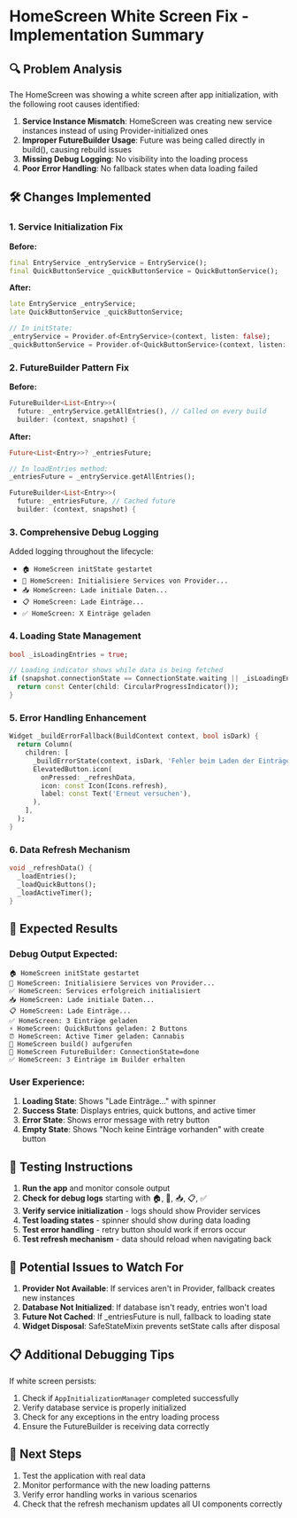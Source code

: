 # HomeScreen White Screen Fix - Implementation Summary

## 🔍 Problem Analysis
The HomeScreen was showing a white screen after app initialization, with the following root causes identified:

1. **Service Instance Mismatch**: HomeScreen was creating new service instances instead of using Provider-initialized ones
2. **Improper FutureBuilder Usage**: Future was being called directly in build(), causing rebuild issues
3. **Missing Debug Logging**: No visibility into the loading process
4. **Poor Error Handling**: No fallback states when data loading failed

## 🛠️ Changes Implemented

### 1. Service Initialization Fix
**Before:**
```dart
final EntryService _entryService = EntryService();
final QuickButtonService _quickButtonService = QuickButtonService();
```

**After:**
```dart
late EntryService _entryService;
late QuickButtonService _quickButtonService;

// In initState:
_entryService = Provider.of<EntryService>(context, listen: false);
_quickButtonService = Provider.of<QuickButtonService>(context, listen: false);
```

### 2. FutureBuilder Pattern Fix
**Before:**
```dart
FutureBuilder<List<Entry>>(
  future: _entryService.getAllEntries(), // Called on every build
  builder: (context, snapshot) {
```

**After:**
```dart
Future<List<Entry>>? _entriesFuture;

// In loadEntries method:
_entriesFuture = _entryService.getAllEntries();

FutureBuilder<List<Entry>>(
  future: _entriesFuture, // Cached future
  builder: (context, snapshot) {
```

### 3. Comprehensive Debug Logging
Added logging throughout the lifecycle:
- `🏠 HomeScreen initState gestartet`
- `🔧 HomeScreen: Initialisiere Services von Provider...`
- `📥 HomeScreen: Lade initiale Daten...`
- `📋 HomeScreen: Lade Einträge...`
- `✅ HomeScreen: X Einträge geladen`

### 4. Loading State Management
```dart
bool _isLoadingEntries = true;

// Loading indicator shows while data is being fetched
if (snapshot.connectionState == ConnectionState.waiting || _isLoadingEntries) {
  return const Center(child: CircularProgressIndicator());
}
```

### 5. Error Handling Enhancement
```dart
Widget _buildErrorFallback(BuildContext context, bool isDark) {
  return Column(
    children: [
      _buildErrorState(context, isDark, 'Fehler beim Laden der Einträge', ...),
      ElevatedButton.icon(
        onPressed: _refreshData,
        icon: const Icon(Icons.refresh),
        label: const Text('Erneut versuchen'),
      ),
    ],
  );
}
```

### 6. Data Refresh Mechanism
```dart
void _refreshData() {
  _loadEntries();
  _loadQuickButtons();
  _loadActiveTimer();
}
```

## 🎯 Expected Results

### Debug Output Expected:
```
🏠 HomeScreen initState gestartet
🔧 HomeScreen: Initialisiere Services von Provider...
✅ HomeScreen: Services erfolgreich initialisiert
📥 HomeScreen: Lade initiale Daten...
📋 HomeScreen: Lade Einträge...
✅ HomeScreen: 3 Einträge geladen
⚡ HomeScreen: QuickButtons geladen: 2 Buttons
⏰ HomeScreen: Active Timer geladen: Cannabis
🎨 HomeScreen build() aufgerufen
🔄 HomeScreen FutureBuilder: ConnectionState=done
✅ HomeScreen: 3 Einträge im Builder erhalten
```

### User Experience:
1. **Loading State**: Shows "Lade Einträge..." with spinner
2. **Success State**: Displays entries, quick buttons, and active timer
3. **Error State**: Shows error message with retry button
4. **Empty State**: Shows "Noch keine Einträge vorhanden" with create button

## 🔧 Testing Instructions

1. **Run the app** and monitor console output
2. **Check for debug logs** starting with 🏠, 🔧, 📥, 📋, ✅
3. **Verify service initialization** - logs should show Provider services
4. **Test loading states** - spinner should show during data loading
5. **Test error handling** - retry button should work if errors occur
6. **Test refresh mechanism** - data should reload when navigating back

## 🚨 Potential Issues to Watch For

1. **Provider Not Available**: If services aren't in Provider, fallback creates new instances
2. **Database Not Initialized**: If database isn't ready, entries won't load
3. **Future Not Cached**: If _entriesFuture is null, fallback to loading state
4. **Widget Disposal**: SafeStateMixin prevents setState calls after disposal

## 📋 Additional Debugging Tips

If white screen persists:
1. Check if `AppInitializationManager` completed successfully
2. Verify database service is properly initialized
3. Check for any exceptions in the entry loading process
4. Ensure the FutureBuilder is receiving data correctly

## 🔄 Next Steps

1. Test the application with real data
2. Monitor performance with the new loading patterns
3. Verify error handling works in various scenarios
4. Check that the refresh mechanism updates all UI components correctly
